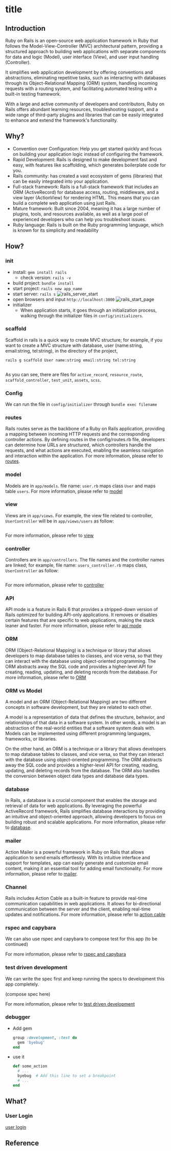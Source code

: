 # title

## Introduction

Ruby on Rails is an open-source web application framework in Ruby that follows the Model-View-Controller (MVC) architectural pattern, providing a structured approach to building web applications with separate components for data and logic (Model), user interface (View), and user input handling (Controller).

It simplifies web application development by offering conventions and abstractions, eliminating repetitive tasks, such as interacting with databases through its Object-Relational Mapping (ORM) system, handling incoming requests with a routing system, and facilitating automated testing with a built-in testing framework.

With a large and active community of developers and contributors, Ruby on Rails offers abundant learning resources, troubleshooting support, and a wide range of third-party plugins and libraries that can be easily integrated to enhance and extend the framework's functionality.

## Why?

* Convention over Configuration: Help you get started quickly and focus on building your application logic instead of configuring the framework.
* Rapid Development: Rails is designed to make development fast and easy, with features like scaffolding, which generates boilerplate code for you.
* Rails community: has created a vast ecosystem of gems (libraries) that can be easily integrated into your application.
* Full-stack framework: Rails is a full-stack framework that includes an ORM (ActiveRecord) for database access, routing, middleware, and a view layer (ActionView) for rendering HTML. This means that you can build a complete web application using just Rails.
* Mature framework: Built since 2004, meaning it has a large number of plugins, tools, and resources available, as well as a large pool of experienced developers who can help you troubleshoot issues.
* Ruby language: Rails is built on the Ruby programming language, which is known for its simplicity and readability

## How?

### init

* install: `gem install rails`
  * check version: `rails -v`
* build project: `bundle install`
* start project: `rails new app_name`
* start server: `rails s`
  <img src="{{site.baseurl}}/assets/img/rails_server_start.png" alt="rails_server_start">
* open browsers and input `http://localhost:3000`
  <img src="{{site.baseurl}}/assets/img/rails_start_page.png" alt="rails_start_page">
* initializer
  * When application starts, it goes through an initialization process, walking through the initializer files in `config/initializers`.

### scaffold

Scaffold in rails is a quick way to create MVC structure; for example, if you want to create a MVC structure with database, user (name:string, email:string, tel:string), in the directory of the project,

```bash
rails g scaffold User name:string email:string tel:string
```

<img src="{{site.baseurl}}/assets/img/files_created_by_scaffold.png" alt="">

As you can see, there are files for `active_record`, `resource_route`, `scaffold_controller`, `test_unit`, `assets`, `scss`.

### Config

We can run the file in `config/initializer` through `bundle exec filename`

### routes

Rails routes serve as the backbone of a Ruby on Rails application, providing a mapping between incoming HTTP requests and the corresponding controller actions. By defining routes in the config/routes.rb file, developers can determine how URLs are structured, which controllers handle the requests, and what actions are executed, enabling the seamless navigation and interaction within the application. For more information, please refer to [routes]({{site.baseurl}}/rails/2022/02/05/Routes.html).

### model

Models are in `app/models`. file name: `user.rb` maps class `User` and maps table `users`. For more information, please refer to [model]({{site.baseurl}}/rails/2021/03/02/model.html)

### view

Views are in `app/views`. For example, the view file related to controller, `UserController` will be in `app/views/users` as follow:

<img src="{{site.baseurl}}/assets/img/view_user_index.png" alt="">

For more information, please refer to [view]({{site.baseurl}}/rails/2021/03/02/view.html)

### controller

Controllers are in `app/controllers`. The file names and the controller names are linked; for example, file name: `users_controller.rb` maps class, `UserController` as follow:

<img src="{{site.baseurl}}/assets/img/user_controller.png" alt="">

For more information, please refer to [controller]({{site.baseurl}}/rails/2022/02/06/Controller.html)

### API

API mode is a feature in Rails 6 that provides a stripped-down version of Rails optimized for building API-only applications. It removes or disables certain features that are specific to web applications, making the stack leaner and faster. For more information, please refer to [api mode]({{site.baseurl}}/rails/2021/03/22/api-mode.html)

### ORM

ORM (Object-Relational Mapping) is a technique or library that allows developers to map database tables to classes, and vice versa, so that they can interact with the database using object-oriented programming. The ORM abstracts away the SQL code and provides a higher-level API for creating, reading, updating, and deleting records from the database. For more information, please refer to [ORM]({{site.baseurl}}/rails/2022/01/13/object-relational-mapping.html)

### ORM vs Model

A model and an ORM (Object-Relational Mapping) are two different concepts in software development, but they are related to each other.

A model is a representation of data that defines the structure, behavior, and relationships of that data in a software system. In other words, a model is an abstraction of the real-world entities that a software system deals with. Models can be implemented using different programming languages, frameworks, or libraries.

On the other hand, an ORM is a technique or a library that allows developers to map database tables to classes, and vice versa, so that they can interact with the database using object-oriented programming. The ORM abstracts away the SQL code and provides a higher-level API for creating, reading, updating, and deleting records from the database. The ORM also handles the conversion between object data types and database data types.

### database

In Rails, a database is a crucial component that enables the storage and retrieval of data for web applications. By leveraging the powerful ActiveRecord framework, Rails simplifies database interactions by providing an intuitive and object-oriented approach, allowing developers to focus on building robust and scalable applications. For more information, please refer to [database]({{site.baseurl}}/rails/2023/03/28/database.html).

### mailer

Action Mailer is a powerful framework in Ruby on Rails that allows application to send emails effortlessly. With its intuitive interface and support for templates, app can easily generate and customize email content, making it an essential tool for adding email functionality. For more information, please refer to [mailer]({{site.baseurl}}/rails/2021/03/19/mailer.html).

### Channel

Rails includes Action Cable as a built-in feature to provide real-time communication capabilities in web applications. It allows for bi-directional communication between the server and the client, enabling real-time updates and notifications. For more information, please refer to [action cable]({{site.baseurl}}/rails/2022/03/06/action-cable.html)

### rspec and capybara

We can also use rspec and capybara to compose test for this app (to be continued)

For more information, please refer to [rspec and capybara]({{site.baseurl}}/test/2022/08/31/rspec-and-capybara.html)

### test driven development

We can write the spec first and keep running the specs to development this app completely.

(compose spec here)

For more information, please refer to [test driven development]({{site.baseurl}}/test/2021/04/06/test-driven-development.html)

### debugger

* Add gem
  ```ruby
  group :development, :test do
    gem 'byebug'
  end
  ```
* use it
  ```ruby
  def some_action
    # ...
    byebug  # Add this line to set a breakpoint
    # ...
  end
  ```

## What?

### User Login

[user login]({{site.baseurl}}/rails/2021/03/11/user-login.html)

## Reference
